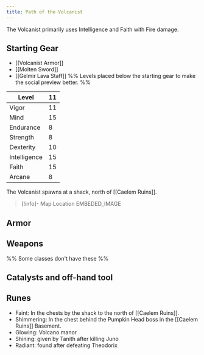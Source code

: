 ```yaml
---
title: Path of the Volcanist
---
```


The Volcanist primarily uses Intelligence and Faith with Fire damage.

## Starting Gear
- [[Volcanist Armor]]
- [[Molten Sword]]
- [[Gelmir Lava Staff]]
%% Levels placed below the starting gear to make the social preview better. %%

| Level | 11 |
| ---- | ---- |
| Vigor | 11 |
| Mind | 15 |
| Endurance | 8 |
| Strength | 8 |
| Dexterity | 10 |
| Intelligence | 15 |
| Faith | 15 |
| Arcane | 8 |

The Volcanist spawns at a shack, north of [[Caelem Ruins]].

> [!info]- Map Location
> EMBEDED_IMAGE

## Armor

## Weapons


%% Some classes don't have these %%

## Catalysts and off-hand tool

## Runes
- Faint: In the chests by the shack to the north of [[Caelem Ruins]].
- Shimmering: In the chest behind the Pumpkin Head boss in the [[Caelem Ruins]] Basement.
- Glowing: Volcano manor
- Shining: given by Tanith after killing Juno
- Radiant: found after defeating Theodorix
